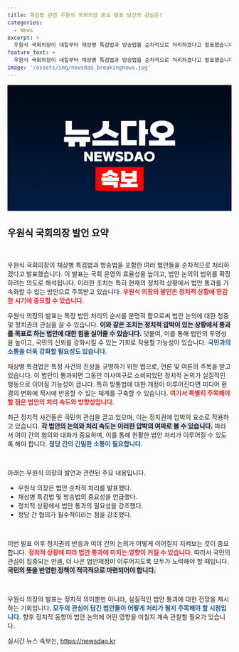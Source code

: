 ```yaml
---
title: 특검법 관련 우원식 국회의장 중요 발표 당신의 관심은?
categories:
  - News
excerpt: >
  우원식 국회의장이 내일부터 채상병 특검법과 방송법을 순차적으로 처리하겠다고 발표했습니다. 정치권의 변화를 예고하는 이 소식, 자세한 내용을 확인해보세요!
feature_text: >
  우원식 국회의장이 내일부터 채상병 특검법과 방송법을 순차적으로 처리하겠다고 발표했습니다. 정치권의 변화를 예고하는 이 소식, 자세한 내용을 확인해보세요!
image: '/assets/img/newsdao_breakingnews.jpg'
---
```


<p><img src="/assets/img/newsdao_breakingnews.jpg" alt="cryptoinkorea 속보" /></p>

<h2 data-ke-size="size26">우원식 국회의장 발언 요약</h2>

<p data-ke-size="size16">&nbsp;</p>

<p>우원식 국회의장이 채상병 특검법과 방송법을 포함한 여러 법안들을 순차적으로 처리하겠다고 발표했습니다. 이 발표는 국회 운영의 효율성을 높이고, 법안 논의의 범위를 확장하려는 의도로 해석됩니다. 이러한 조치는 특히 현재의 정치적 상황에서 법안 통과를 가속화할 수 있는 방안으로 주목받고 있습니다. <b><span style="color: #ee2323;">우원식 의장의 발언은 정치적 상황에 민감한 시기에 중요할 수 있습니다.</span></b> </p>

<p>우원식 의장의 발표는 특정 법안 처리의 순서를 분명히 함으로써 법안 논의에 대한 청중 및 정치권의 관심을 끌 수 있습니다. <b><span style="background-color: #21538527;">이와 같은 조치는 정치적 압박이 있는 상황에서 통과를 목표로 하는 법안에 대한 힘을 실어줄 수 있습니다.</span></b> 덧붙여, 이를 통해 법안의 투명성을 높이고, 국민의 신뢰를 강화시킬 수 있는 기회로 작용할 가능성이 있습니다. <b><span style="color: #1a5490;">국민과의 소통을 더욱 강화할 필요성도 있습니다.</span></b> </p>

<p>채상병 특검법은 특정 사건의 진상을 규명하기 위한 법으로, 언론 및 여론의 주목을 받고 있습니다. 이 법안이 통과되면 그동안 미사여구로 소비되었던 정치적 논의가 실질적인 행동으로 이어질 가능성이 큽니다. 특히 방통법에 대한 개정이 이루어진다면 미디어 환경의 변화에 적시에 반응할 수 있는 체계를 구축할 수 있습니다. <b><span style="color: #ee2323;">여기서 특별히 주목해야 할 점은 법안의 처리 속도와 방향성입니다.</span></b></p>

<p>최근 정치적 사건들은 국민의 관심을 끌고 있으며, 이는 정치권에 압박의 요소로 작용하고 있습니다. <b><span style="background-color: #21538527;">각 법안의 논의와 처리 속도는 이러한 압박의 여파로 볼 수 있습니다.</span></b> 따라서 여야 간의 협의와 대화가 중요하며, 이를 통해 원활한 법안 처리가 이루어질 수 있도록 해야 합니다. <b><span style="color: #1a5490;">정당 간의 긴밀한 소통이 필요합니다.</span></b></p>

<p data-ke-size="size16">&nbsp;</p>

<p>아래는 우원식 의장의 발언과 관련된 주요 내용입니다.</p>

<ul>
    <li>우원식 의장은 법안 순차적 처리를 발표했다.</li>
    <li>채상병 특검법 및 방송법의 중요성을 언급했다.</li>
    <li>정치적 상황에서 법안 통과의 필요성을 강조했다.</li>
    <li>정당 간 협의가 필수적이라는 점을 강조했다.</li>
</ul>

<p data-ke-size="size16">&nbsp;</p>

<p>이번 발표 이후 정치권의 반응과 여야 간의 논의가 어떻게 이어질지 지켜보는 것이 중요합니다. <b><span style="color: #ee2323;">정치적 상황에 따라 법안 통과에 미치는 영향이 커질 수 있습니다.</span></b> 따라서 국민의 관심이 집중되는 만큼, 더 나은 법안제정이 이루어지도록 모두가 노력해야 할 때입니다. <b><span style="background-color: #21538527;">국민의 뜻을 반영한 정책이 적극적으로 마련되어야 합니다.</span></b> </p>

<p data-ke-size="size16">&nbsp;</p>

<p>우원식 의장의 발표는 정치적 의미뿐만 아니라, 실질적인 법안 통과에 대한 전망을 제시하는 기회입니다. <b><span style="color: #1a5490;">모두의 관심이 담긴 법안들이 어떻게 처리가 될지 주목해야 할 시점입니다.</span></b> 향후 정치적 동향이 법안 논의에 어떤 영향을 미칠지 계속 관찰할 필요가 있습니다.</p>
실시간 뉴스 속보는, <a href="https://newsdao.kr" rel="dofollow">https://newsdao.kr</a>


